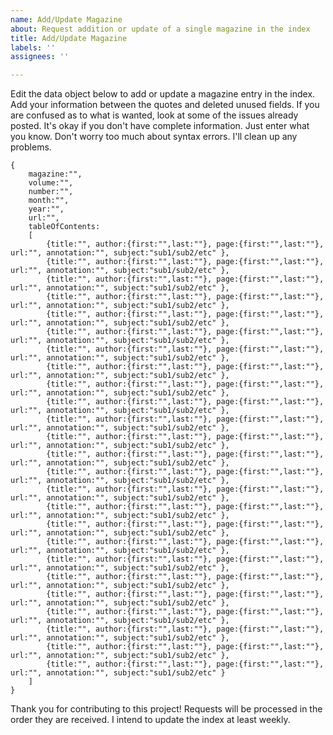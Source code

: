 ```yaml
---
name: Add/Update Magazine
about: Request addition or update of a single magazine in the index
title: Add/Update Magazine
labels: ''
assignees: ''

---
```

Edit the data object below to add or update a magazine entry in the index.  Add your information between the quotes and deleted unused fields.  If you are confused as to what is wanted, look at some of the issues already posted.  It's okay if you don't have complete information.  Just enter what you know.  Don't worry too much about syntax errors.  I'll clean up any problems.
```
{
	magazine:"",
	volume:"",
	number:"",
	month:"",
	year:"",
	url:"",
	tableOfContents:
	[
		{title:"", author:{first:"",last:""}, page:{first:"",last:""}, url:"", annotation:"", subject:"sub1/sub2/etc" },
		{title:"", author:{first:"",last:""}, page:{first:"",last:""}, url:"", annotation:"", subject:"sub1/sub2/etc" },
		{title:"", author:{first:"",last:""}, page:{first:"",last:""}, url:"", annotation:"", subject:"sub1/sub2/etc" },
		{title:"", author:{first:"",last:""}, page:{first:"",last:""}, url:"", annotation:"", subject:"sub1/sub2/etc" },
		{title:"", author:{first:"",last:""}, page:{first:"",last:""}, url:"", annotation:"", subject:"sub1/sub2/etc" },
		{title:"", author:{first:"",last:""}, page:{first:"",last:""}, url:"", annotation:"", subject:"sub1/sub2/etc" },
		{title:"", author:{first:"",last:""}, page:{first:"",last:""}, url:"", annotation:"", subject:"sub1/sub2/etc" },
		{title:"", author:{first:"",last:""}, page:{first:"",last:""}, url:"", annotation:"", subject:"sub1/sub2/etc" },
		{title:"", author:{first:"",last:""}, page:{first:"",last:""}, url:"", annotation:"", subject:"sub1/sub2/etc" },
		{title:"", author:{first:"",last:""}, page:{first:"",last:""}, url:"", annotation:"", subject:"sub1/sub2/etc" },
		{title:"", author:{first:"",last:""}, page:{first:"",last:""}, url:"", annotation:"", subject:"sub1/sub2/etc" },
		{title:"", author:{first:"",last:""}, page:{first:"",last:""}, url:"", annotation:"", subject:"sub1/sub2/etc" },
		{title:"", author:{first:"",last:""}, page:{first:"",last:""}, url:"", annotation:"", subject:"sub1/sub2/etc" },
		{title:"", author:{first:"",last:""}, page:{first:"",last:""}, url:"", annotation:"", subject:"sub1/sub2/etc" },
		{title:"", author:{first:"",last:""}, page:{first:"",last:""}, url:"", annotation:"", subject:"sub1/sub2/etc" },
		{title:"", author:{first:"",last:""}, page:{first:"",last:""}, url:"", annotation:"", subject:"sub1/sub2/etc" },
		{title:"", author:{first:"",last:""}, page:{first:"",last:""}, url:"", annotation:"", subject:"sub1/sub2/etc" },
		{title:"", author:{first:"",last:""}, page:{first:"",last:""}, url:"", annotation:"", subject:"sub1/sub2/etc" },
		{title:"", author:{first:"",last:""}, page:{first:"",last:""}, url:"", annotation:"", subject:"sub1/sub2/etc" },
		{title:"", author:{first:"",last:""}, page:{first:"",last:""}, url:"", annotation:"", subject:"sub1/sub2/etc" },
		{title:"", author:{first:"",last:""}, page:{first:"",last:""}, url:"", annotation:"", subject:"sub1/sub2/etc" },
		{title:"", author:{first:"",last:""}, page:{first:"",last:""}, url:"", annotation:"", subject:"sub1/sub2/etc" },
		{title:"", author:{first:"",last:""}, page:{first:"",last:""}, url:"", annotation:"", subject:"sub1/sub2/etc" },
		{title:"", author:{first:"",last:""}, page:{first:"",last:""}, url:"", annotation:"", subject:"sub1/sub2/etc" },
		{title:"", author:{first:"",last:""}, page:{first:"",last:""}, url:"", annotation:"", subject:"sub1/sub2/etc" }
	]
}
```
Thank you for contributing to this project! Requests will be processed in the order they are received.  I intend to update the index at least weekly.
